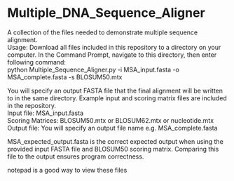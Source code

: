 # Multiple_DNA_Sequence_Aligner
A collection of the files needed to demonstrate multiple sequence alignment.  
Usage: Download all files included in this repository to a directory on your computer. In the Command Prompt, navigate to this directory, then enter following command:  
                        python Multiple_Sequence_Aligner.py -i MSA_input.fasta -o MSA_complete.fasta -s BLOSUM50.mtx
                        
You will specify an output FASTA file that the final alignment will be written to in the same directory. Example input and scoring matrix files are included in the repository.  
                        Input file: MSA_input.fasta  
                        Scoring Matrices: BLOSUM50.mtx or BLOSUM62.mtx or nucleotide.mtx  
                        Output file: You will specify an output file name e.g. MSA_complete.fasta  
  
MSA_expected_output.fasta is the correct expected output when using the provided input FASTA file and BLOSUM50 scoring matrix. Comparing this file to the output ensures program correctness.  
  
notepad is a good way to view these files
